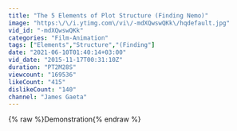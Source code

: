 ```yaml
---
title: "The 5 Elements of Plot Structure (Finding Nemo)"
image: "https:\/\/i.ytimg.com\/vi\/-mdXQwswQKk\/hqdefault.jpg"
vid_id: "-mdXQwswQKk"
categories: "Film-Animation"
tags: ["Elements","Structure","(Finding"]
date: "2021-06-10T01:40:14+03:00"
vid_date: "2015-11-17T00:31:10Z"
duration: "PT2M28S"
viewcount: "169536"
likeCount: "415"
dislikeCount: "140"
channel: "James Gaeta"
---
```

{% raw %}Demonstration{% endraw %}
